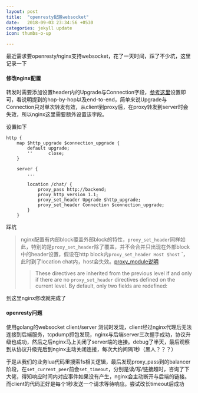 ```yaml
---
layout: post
title:  "openresty配置websocket"
date:   2018-09-03 23:34:56 +0530
categories: jekyll update
icon: thumbs-o-up

---
```


最近需求要openresty/nginx支持websocket，花了一天时间，踩了不少坑，这里记录一下

#### 修改nginx配置

转发时需要添加设置header内的Upgrade与Connection字段，[参考这里](http://nginx.org/en/docs/http/websocket.html)设置即可，看说明提到的hop-by-hop以及end-to-end，简单来说Upgrade与Connection只对单次转发有效，从client到proxy后，在proxy转发到server时会失效，所以nginx这里需要额外设置该字段。

设置如下

```nginx
http {
    map $http_upgrade $connection_upgrade {
        default upgrade;
        ''      close;
    }

    server {
        ...

        location /chat/ {
            proxy_pass http://backend;
            proxy_http_version 1.1;
            proxy_set_header Upgrade $http_upgrade;
            proxy_set_header Connection $connection_upgrade;
        }
    }
```

踩坑

> nginx配置有内部block覆盖外部block的特性，`proxy_set_header`同样如此，特别的是`proxy_set_header`除了覆盖，并不会合并只出现在外部block中的header设置，假设在http block内`proxy_set_header Host $host` `，此时到了location chat内，host会失效。[proxy_module说明](http://nginx.org/en/docs/http/ngx_http_proxy_module.html#proxy_set_header)
>
> > These directives are inherited from the previous level if and only if there are no `proxy_set_header` directives defined on the current level. By default, only two fields are redefined:

到这里nginx修改就完成了

#### openresty问题

使用golang的websocket client/server 测试时发现，client经过nginx代理后无法连接到后端服务，tcpdump抓包发现，nginx与后端server三次握手成功，协议升级也成功，然后之后nginx马上关闭了server端的连接。debug了半天，最后观察到从协议升级完后到nginx主动关闭连接，每次大约间隔1秒（黑人？？？）

于是从我们的业务lua代码里搜索1s相关逻辑，最后发现proxy_pass到的balancer阶段，在`set_current_peer`前会`set_timeout`，分别是读/写/链接超时，咨询了下大佬，得知响应时间内对应事件如果没有产生，nginx会主动断开与后端的链接。而client的代码正好是每个1秒发送一个请求等待响应。尝试改长timeout后成功